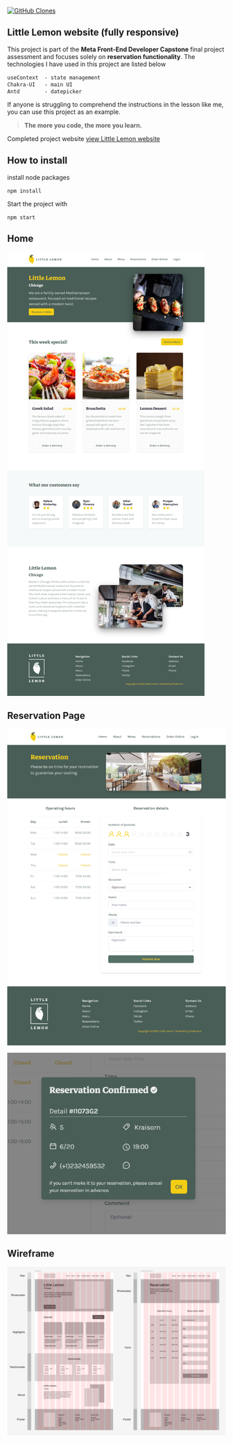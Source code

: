 [![GitHub Clones](https://img.shields.io/badge/dynamic/json?color=success&label=Clone&query=count&url=https://gist.githubusercontent.com/tOxicV4p0r/a428122d63e455b920242eeac1491a18/raw/clone.json&logo=github)](https://github.com/MShawon/github-clone-count-badge)

## **Little Lemon website (fully responsive)**
This project is part of the **Meta Front-End Developer Capstone** final project assessment and focuses solely on **reservation functionality**. The technologies I have used in this project are listed below

    useContext 	- state management
    Chakra-UI 	- main UI
    Antd		- datepicker

If anyone is struggling to comprehend the instructions in the lesson like me, you can use this project as an example.

> **The more you code, the more you learn.**

Completed project website
[view Little Lemon website](https://little-lemon-image-nhvl2sce2q-uc.a.run.app/)

## **How to install**
install node packages

    npm install

Start the project with

    npm start

## **Home**
![enter image description here](https://github.com/tOxicV4p0r/little-lemon/blob/main/home_.png?raw=true)

## **Reservation Page**
![enter image description here](https://github.com/tOxicV4p0r/little-lemon/blob/main/reservation.png?raw=true)

![enter image description here](https://github.com/tOxicV4p0r/little-lemon/blob/main/confirmed.png?raw=true)

## **Wireframe**
![enter image description here](https://github.com/tOxicV4p0r/little-lemon/blob/main/wireframe.png?raw=true)